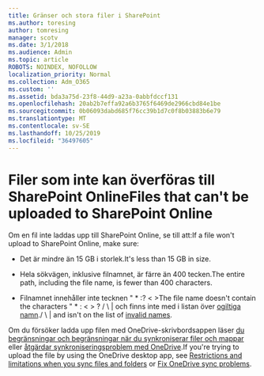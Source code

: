 ```yaml
---
title: Gränser och stora filer i SharePoint
ms.author: toresing
author: tomresing
manager: scotv
ms.date: 3/1/2018
ms.audience: Admin
ms.topic: article
ROBOTS: NOINDEX, NOFOLLOW
localization_priority: Normal
ms.collection: Adm_O365
ms.custom: ''
ms.assetid: bda3a75d-23f8-44d9-a23a-0abbfdccf131
ms.openlocfilehash: 20ab2b7effa92a6b3765f6469de2966cbd84e1be
ms.sourcegitcommit: 0b06093dabd685f76cc39b1d7c0f8b03883b6e79
ms.translationtype: MT
ms.contentlocale: sv-SE
ms.lasthandoff: 10/25/2019
ms.locfileid: "36497605"
---
```

# <a name="files-that-cant-be-uploaded-to-sharepoint-online"></a><span data-ttu-id="377fd-102">Filer som inte kan överföras till SharePoint Online</span><span class="sxs-lookup"><span data-stu-id="377fd-102">Files that can't be uploaded to SharePoint Online</span></span>

<span data-ttu-id="377fd-103">Om en fil inte laddas upp till SharePoint Online, se till att:</span><span class="sxs-lookup"><span data-stu-id="377fd-103">If a file won't upload to SharePoint Online, make sure:</span></span>
  
- <span data-ttu-id="377fd-104">Det är mindre än 15 GB i storlek.</span><span class="sxs-lookup"><span data-stu-id="377fd-104">It's less than 15 GB in size.</span></span>
    
- <span data-ttu-id="377fd-105">Hela sökvägen, inklusive filnamnet, är färre än 400 tecken.</span><span class="sxs-lookup"><span data-stu-id="377fd-105">The entire path, including the file name, is fewer than 400 characters.</span></span>
    
- <span data-ttu-id="377fd-106">Filnamnet innehåller inte tecknen " \* :? \< \></span><span class="sxs-lookup"><span data-stu-id="377fd-106">The file name doesn't contain the characters " \* : \< \> ?</span></span> <span data-ttu-id="377fd-107">/ \ | och finns inte med i listan över [ogiltiga namn](https://go.microsoft.com/fwlink/?linkid=866430).</span><span class="sxs-lookup"><span data-stu-id="377fd-107">/ \ | and isn't on the list of [invalid names](https://go.microsoft.com/fwlink/?linkid=866430).</span></span>
    
<span data-ttu-id="377fd-108">Om du försöker ladda upp filen med OneDrive-skrivbordsappen läser [du begränsningar och begränsningar när du synkroniserar filer och mappar](http://go.microsoft.com/fwlink/p/?LinkID=717734) eller [åtgärdar synkroniseringsproblem med OneDrive](https://go.microsoft.com/fwlink/?linkid=866431).</span><span class="sxs-lookup"><span data-stu-id="377fd-108">If you're trying to upload the file by using the OneDrive desktop app, see [Restrictions and limitations when you sync files and folders](http://go.microsoft.com/fwlink/p/?LinkID=717734) or [Fix OneDrive sync problems](https://go.microsoft.com/fwlink/?linkid=866431).</span></span>
  

